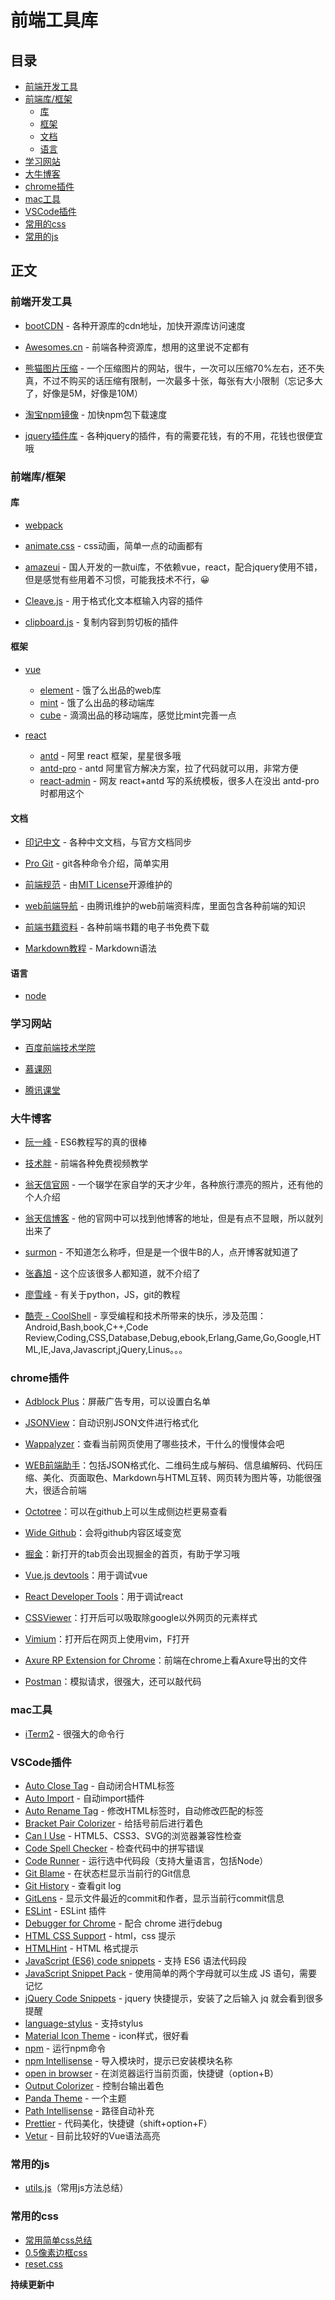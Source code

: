
# 前端工具库

## 目录
- [前端开发工具](#tools)
- [前端库/框架](#library-frame)
    - [库](#library)
    - [框架](#frame)
    - [文档](#books)
    - [语言](#language)
- [学习网站](#study)
- [大牛博客](#blog)
- [chrome插件](#chrome)
- [mac工具](#mac)
- [VSCode插件](#vscode)
- [常用的css](#js)
- [常用的js](#css)

<!-- more -->

## 正文
<h3 id="tools">前端开发工具</h3>

- [bootCDN](http://www.bootcdn.cn/) - 各种开源库的cdn地址，加快开源库访问速度  

- [Awesomes.cn](https://www.awesomes.cn/) - 前端各种资源库，想用的这里说不定都有

- [熊猫图片压缩](https://tinypng.com/) - 一个压缩图片的网站，很牛，一次可以压缩70%左右，还不失真，不过不购买的话压缩有限制，一次最多十张，每张有大小限制（忘记多大了，好像是5M，好像是10M）

- [淘宝npm镜像](https://npm.taobao.org/) - 加快npm包下载速度

- [jquery插件库](http://www.jq22.com/) - 各种jquery的插件，有的需要花钱，有的不用，花钱也很便宜哦

<h3 id="library-frame">前端库/框架</h3>

<h4 id="library">库</h4>

- [webpack](https://doc.webpack-china.org/)

- [animate.css](https://daneden.github.io/animate.css/) - css动画，简单一点的动画都有

- [amazeui](http://amazeui.org/) - 国人开发的一款ui库，不依赖vue，react，配合jquery使用不错，但是感觉有些用着不习惯，可能我技术不行，😀

- [Cleave.js](http://nosir.github.io/cleave.js/) - 用于格式化文本框输入内容的插件

- [clipboard.js](https://github.com/zenorocha/clipboard.js) - 复制内容到剪切板的插件

<h4 id="frame">框架</h4>

- [vue](https://cn.vuejs.org/)

    - [element](http://element.eleme.io/#/resource) - 饿了么出品的web库
    - [mint](http://mint-ui.github.io/#!/zh-cn) - 饿了么出品的移动端库
    - [cube](https://didi.github.io/cube-ui/#/zh-CN) - 滴滴出品的移动端库，感觉比mint完善一点

- [react](https://doc.react-china.org/)

     - [antd](https://ant.design/docs/react/introduce-cn) - 阿里 react 框架，星星很多哦
    - [antd-pro](https://pro.ant.design/index-cn) - antd 阿里官方解决方案，拉了代码就可以用，非常方便
    - [react-admin](https://github.com/yezihaohao/react-admin) - 网友 react+antd 写的系统模板，很多人在没出 antd-pro 时都用这个
   

<h4 id="books">文档</h4>

- [印记中文](https://docschina.org/) - 各种中文文档，与官方文档同步

- [Pro Git](http://git.oschina.net/progit/) - git各种命令介绍，简单实用

- [前端规范](http://front-end-standards.com/) - 由[MIT License](https://en.wikipedia.org/wiki/MIT_License)开源维护的

- [web前端导航](http://www.alloyteam.com/nav/) - 由腾讯维护的web前端资料库，里面包含各种前端的知识

- [前端书籍资料](http://www.36zhen.com/t?id=3448) - 各种前端书籍的电子书免费下载

- [Markdown教程](https://kennylee26.gitbooks.io/markdown/content/index.html) - Markdown语法

<h4 id="language">语言</h4>

- [node](http://nodejs.cn/)

<h3 id="study">学习网站</h3>

- [百度前端技术学院](http://ife.baidu.com/)

- [慕课网](https://www.imooc.com/)

- [腾讯课堂](https://ke.qq.com/)

<h3 id="blog">大牛博客</h3>

- [阮一峰](http://www.ruanyifeng.com/blog/) - ES6教程写的真的很棒

- [技术胖](http://jspang.com/) - 前端各种免费视频教学

- [翁天信官网](https://www.dandyweng.com/) - 一个辍学在家自学的天才少年，各种旅行漂亮的照片，还有他的个人介绍

- [翁天信博客](https://blog.dandyweng.com/) - 他的官网中可以找到他博客的地址，但是有点不显眼，所以就列出来了

- [surmon](https://surmon.me/) - 不知道怎么称呼，但是是一个很牛B的人，点开博客就知道了

- [张鑫旭](http://www.zhangxinxu.com/) - 这个应该很多人都知道，就不介绍了

- [廖雪峰](https://www.liaoxuefeng.com/) - 有关于python，JS，git的教程

- [酷壳 - CoolShell](https://coolshell.cn/) - 享受编程和技术所带来的快乐，涉及范围：Android,Bash,book,C++,Code Review,Coding,CSS,Database,Debug,ebook,Erlang,Game,Go,Google,HTML,IE,Java,Javascript,jQuery,Linus。。。

<h3 id="chrome">chrome插件</h3>

- [Adblock Plus](https://chrome.google.com/webstore/detail/adblock-plus/cfhdojbkjhnklbpkdaibdccddilifddb?hl=zh-CN)：屏蔽广告专用，可以设置白名单

- [JSONView](https://chrome.google.com/webstore/detail/jsonview/chklaanhfefbnpoihckbnefhakgolnmc?hl=zh-CN)：自动识别JSON文件进行格式化

- [Wappalyzer](https://chrome.google.com/webstore/detail/wappalyzer/gppongmhjkpfnbhagpmjfkannfbllamg?hl=zh-CN)：查看当前网页使用了哪些技术，干什么的慢慢体会吧

- [WEB前端助手](https://chrome.google.com/webstore/detail/web%E5%89%8D%E7%AB%AF%E5%8A%A9%E6%89%8Bfehelper/pkgccpejnmalmdinmhkkfafefagiiiad?hl=zh-CN)：包括JSON格式化、二维码生成与解码、信息编解码、代码压缩、美化、页面取色、Markdown与HTML互转、网页转为图片等，功能很强大，很适合前端

- [Octotree](https://chrome.google.com/webstore/detail/octotree/bkhaagjahfmjljalopjnoealnfndnagc?hl=zh-CN)：可以在github上可以生成侧边栏更易查看

- [Wide Github](https://chrome.google.com/webstore/detail/wide-github/kaalofacklcidaampbokdplbklpeldpj?hl=zh-CN)：会将github内容区域变宽

- [掘金](https://chrome.google.com/webstore/detail/%E6%8E%98%E9%87%91/lecdifefmmfjnjjinhaennhdlmcaeeeb?hl=zh-CN)：新打开的tab页会出现掘金的首页，有助于学习哦

- [Vue.js devtools](https://chrome.google.com/webstore/detail/vuejs-devtools/nhdogjmejiglipccpnnnanhbledajbpd?hl=zh-CN)：用于调试vue

- [React Developer Tools](https://chrome.google.com/webstore/detail/react-developer-tools/fmkadmapgofadopljbjfkapdkoienihi?hl=zh-CN)：用于调试react

- [CSSViewer](https://chrome.google.com/webstore/detail/cssviewer/ggfgijbpiheegefliciemofobhmofgce?hl=en)：打开后可以吸取除google以外网页的元素样式

- [Vimium](https://chrome.google.com/webstore/detail/vimium/dbepggeogbaibhgnhhndojpepiihcmeb?hl=zh-CN)：打开后在网页上使用vim，F打开

- [Axure RP Extension for Chrome](https://chrome.google.com/webstore/detail/axure-rp-extension-for-ch/dogkpdfcklifaemcdfbildhcofnopogp?hl=zh-CN)：前端在chrome上看Axure导出的文件

- [Postman](https://chrome.google.com/webstore/detail/postman/fhbjgbiflinjbdggehcddcbncdddomop?hl=zh-CN)：模拟请求，很强大，还可以敲代码

<h3 id="mac">mac工具</h3>

- [iTerm2](https://www.iterm2.com/) - 很强大的命令行

<h3 id="vscode">VSCode插件</h3>

- [Auto Close Tag](https://marketplace.visualstudio.com/items?itemName=formulahendry.auto-close-tag) - 自动闭合HTML标签
- [Auto Import](https://marketplace.visualstudio.com/items?itemName=steoates.autoimport) - 自动import插件
- [Auto Rename Tag](https://marketplace.visualstudio.com/items?itemName=formulahendry.auto-rename-tag) - 修改HTML标签时，自动修改匹配的标签
- [Bracket Pair Colorizer](https://marketplace.visualstudio.com/items?itemName=CoenraadS.bracket-pair-colorizer) - 给括号前后进行着色
- [Can I Use](https://marketplace.visualstudio.com/items?itemName=akamud.vscode-caniuse) - HTML5、CSS3、SVG的浏览器兼容性检查
- [Code Spell Checker](https://marketplace.visualstudio.com/items?itemName=streetsidesoftware.code-spell-checker) - 检查代码中的拼写错误
- [Code Runner](https://marketplace.visualstudio.com/items?itemName=formulahendry.code-runner) - 运行选中代码段（支持大量语言，包括Node）
- [Git Blame](https://marketplace.visualstudio.com/items?itemName=waderyan.gitblame) - 在状态栏显示当前行的Git信息
- [Git History](https://marketplace.visualstudio.com/items?itemName=donjayamanne.githistory) - 查看git log
- [GitLens](https://marketplace.visualstudio.com/items?itemName=eamodio.gitlens) - 显示文件最近的commit和作者，显示当前行commit信息
- [ESLint](https://marketplace.visualstudio.com/items?itemName=dbaeumer.vscode-eslint) - ESLint 插件
- [Debugger for Chrome](https://marketplace.visualstudio.com/items?itemName=msjsdiag.debugger-for-chrome) - 配合 chrome 进行debug
- [HTML CSS Support](https://marketplace.visualstudio.com/items?itemName=ecmel.vscode-html-css) - html，css 提示
- [HTMLHint](https://marketplace.visualstudio.com/items?itemName=mkaufman.HTMLHint) - HTML 格式提示
- [JavaScript (ES6) code snippets](https://marketplace.visualstudio.com/items?itemName=xabikos.JavaScriptSnippets) - 支持 ES6 语法代码段
- [JavaScript Snippet Pack](https://marketplace.visualstudio.com/items?itemName=akamud.vscode-javascript-snippet-pack) - 使用简单的两个字母就可以生成 JS 语句，需要记忆
- [jQuery Code Snippets](https://marketplace.visualstudio.com/items?itemName=donjayamanne.jquerysnippets) - jquery 快捷提示，安装了之后输入 jq 就会看到很多提醒
- [language-stylus](https://marketplace.visualstudio.com/items?itemName=sysoev.language-stylus) - 支持stylus
- [Material Icon Theme](https://marketplace.visualstudio.com/items?itemName=PKief.material-icon-theme) - icon样式，很好看
- [npm](https://marketplace.visualstudio.com/items?itemName=eg2.vscode-npm-script) - 运行npm命令
- [npm Intellisense](https://marketplace.visualstudio.com/items?itemName=christian-kohler.npm-intellisense) - 导入模块时，提示已安装模块名称
- [open in browser](https://marketplace.visualstudio.com/items?itemName=techer.open-in-browser) - 在浏览器运行当前页面，快捷键（option+B）
- [Output Colorizer](https://marketplace.visualstudio.com/items?itemName=IBM.output-colorizer) - 控制台输出着色
- [Panda Theme](https://marketplace.visualstudio.com/items?itemName=tinkertrain.theme-panda) - 一个主题
- [Path Intellisense](https://marketplace.visualstudio.com/items?itemName=christian-kohler.path-intellisense) - 路径自动补充
- [Prettier](https://marketplace.visualstudio.com/items?itemName=esbenp.prettier-vscode) - 代码美化，快捷键（shift+option+F）
- [Vetur](https://marketplace.visualstudio.com/items?itemName=octref.vetur) - 目前比较好的Vue语法高亮

<h3 id="js">常用的js</h3>

- [utils.js](https://github.com/Shiyanping/fe-tool/blob/master/js/utils.js)（常用js方法总结）

<h3 id="css">常用的css</h3>

- [常用简单css总结](https://github.com/Shiyanping/fe-tool/tree/master/css)
- [0.5像素边框css](https://github.com/Shiyanping/fe-tool/tree/master/css/border.css)
- [reset.css](https://github.com/Shiyanping/fe-tool/blob/master/css/reset.css)

**持续更新中**